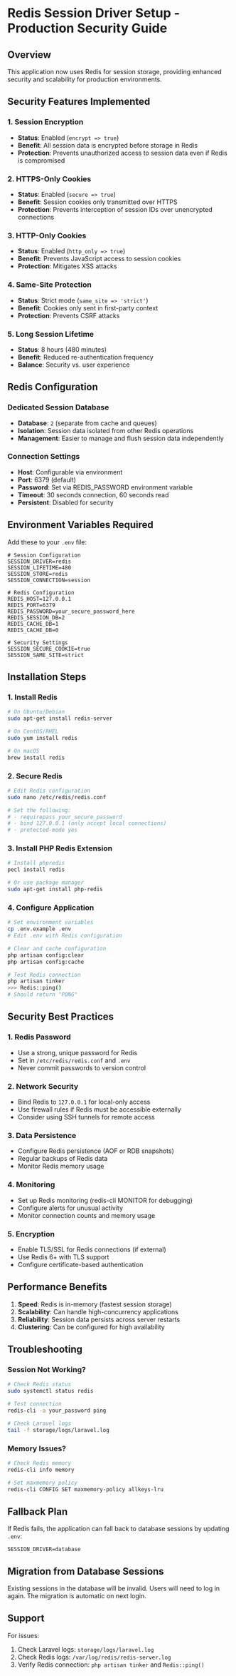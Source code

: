 # Redis Session Driver Setup - Production Security Guide

## Overview
This application now uses Redis for session storage, providing enhanced security and scalability for production environments.

## Security Features Implemented

### 1. Session Encryption
- **Status**: Enabled (`encrypt => true`)
- **Benefit**: All session data is encrypted before storage in Redis
- **Protection**: Prevents unauthorized access to session data even if Redis is compromised

### 2. HTTPS-Only Cookies
- **Status**: Enabled (`secure => true`)
- **Benefit**: Session cookies only transmitted over HTTPS
- **Protection**: Prevents interception of session IDs over unencrypted connections

### 3. HTTP-Only Cookies
- **Status**: Enabled (`http_only => true`)
- **Benefit**: Prevents JavaScript access to session cookies
- **Protection**: Mitigates XSS attacks

### 4. Same-Site Protection
- **Status**: Strict mode (`same_site => 'strict'`)
- **Benefit**: Cookies only sent in first-party context
- **Protection**: Prevents CSRF attacks

### 5. Long Session Lifetime
- **Status**: 8 hours (480 minutes)
- **Benefit**: Reduced re-authentication frequency
- **Balance**: Security vs. user experience

## Redis Configuration

### Dedicated Session Database
- **Database**: `2` (separate from cache and queues)
- **Isolation**: Session data isolated from other Redis operations
- **Management**: Easier to manage and flush session data independently

### Connection Settings
- **Host**: Configurable via environment
- **Port**: 6379 (default)
- **Password**: Set via REDIS_PASSWORD environment variable
- **Timeout**: 30 seconds connection, 60 seconds read
- **Persistent**: Disabled for security

## Environment Variables Required

Add these to your `.env` file:

```env
# Session Configuration
SESSION_DRIVER=redis
SESSION_LIFETIME=480
SESSION_STORE=redis
SESSION_CONNECTION=session

# Redis Configuration
REDIS_HOST=127.0.0.1
REDIS_PORT=6379
REDIS_PASSWORD=your_secure_password_here
REDIS_SESSION_DB=2
REDIS_CACHE_DB=1
REDIS_CACHE_DB=0

# Security Settings
SESSION_SECURE_COOKIE=true
SESSION_SAME_SITE=strict
```

## Installation Steps

### 1. Install Redis
```bash
# On Ubuntu/Debian
sudo apt-get install redis-server

# On CentOS/RHEL
sudo yum install redis

# On macOS
brew install redis
```

### 2. Secure Redis
```bash
# Edit Redis configuration
sudo nano /etc/redis/redis.conf

# Set the following:
# - requirepass your_secure_password
# - bind 127.0.0.1 (only accept local connections)
# - protected-mode yes
```

### 3. Install PHP Redis Extension
```bash
# Install phpredis
pecl install redis

# Or use package manager
sudo apt-get install php-redis
```

### 4. Configure Application
```bash
# Set environment variables
cp .env.example .env
# Edit .env with Redis configuration

# Clear and cache configuration
php artisan config:clear
php artisan config:cache

# Test Redis connection
php artisan tinker
>>> Redis::ping()
# Should return "PONG"
```

## Security Best Practices

### 1. Redis Password
- Use a strong, unique password for Redis
- Set in `/etc/redis/redis.conf` and `.env`
- Never commit passwords to version control

### 2. Network Security
- Bind Redis to `127.0.0.1` for local-only access
- Use firewall rules if Redis must be accessible externally
- Consider using SSH tunnels for remote access

### 3. Data Persistence
- Configure Redis persistence (AOF or RDB snapshots)
- Regular backups of Redis data
- Monitor Redis memory usage

### 4. Monitoring
- Set up Redis monitoring (redis-cli MONITOR for debugging)
- Configure alerts for unusual activity
- Monitor connection counts and memory usage

### 5. Encryption
- Enable TLS/SSL for Redis connections (if external)
- Use Redis 6+ with TLS support
- Configure certificate-based authentication

## Performance Benefits

1. **Speed**: Redis is in-memory (fastest session storage)
2. **Scalability**: Can handle high-concurrency applications
3. **Reliability**: Session data persists across server restarts
4. **Clustering**: Can be configured for high availability

## Troubleshooting

### Session Not Working?
```bash
# Check Redis status
sudo systemctl status redis

# Test connection
redis-cli -a your_password ping

# Check Laravel logs
tail -f storage/logs/laravel.log
```

### Memory Issues?
```bash
# Check Redis memory
redis-cli info memory

# Set maxmemory policy
redis-cli CONFIG SET maxmemory-policy allkeys-lru
```

## Fallback Plan

If Redis fails, the application can fall back to database sessions by updating `.env`:
```env
SESSION_DRIVER=database
```

## Migration from Database Sessions

Existing sessions in the database will be invalid. Users will need to log in again. The migration is automatic on next login.

## Support

For issues:
1. Check Laravel logs: `storage/logs/laravel.log`
2. Check Redis logs: `/var/log/redis/redis-server.log`
3. Verify Redis connection: `php artisan tinker` and `Redis::ping()`

